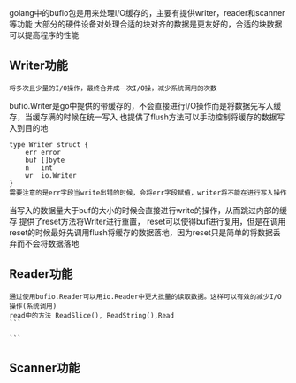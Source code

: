 golang中的bufio包是用来处理I/O缓存的，主要有提供writer，reader和scanner等功能
大部分的硬件设备对处理合适的块对齐的数据是更友好的，合适的块数据可以提高程序的性能

## Writer功能
	将多次且少量的I/O操作，最终合并成一次I/O操，减少系统调用的次数
bufio.Writer是go中提供的带缓存的，不会直接进行I/O操作而是将数据先写入缓存，当缓存满的时候在统一写入
也提供了flush方法可以手动控制将缓存的数据写入到目的地
```
type Writer struct {
	err error
	buf []byte
	n   int
	wr  io.Writer
}
需要注意的是err字段当write出错的时候，会将err字段赋值，writer将不能在进行写入操作
```
当写入的数据量大于buf的大小的时候会直接进行write的操作，从而跳过内部的缓存
提供了reset方法将Writer进行重置， reset可以使得buf进行复用，但是在调用reset的时候最好先调用flush将缓存的数据落地，因为reset只是简单的将数据丢弃而不会将数据落地

## Reader功能
	通过使用bufio.Reader可以用io.Reader中更大批量的读取数据。这样可以有效的减少I/O操作(系统调用)
	read中的方法 ReadSlice(), ReadString(),Read
	```
	
	```
	


## Scanner功能
